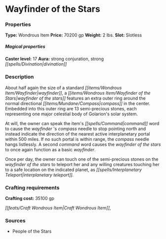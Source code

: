 ﻿---
Title: "Wayfinder of the Stars"
Type: "Wondrous Item"
Price: "70200 gp"
Weight: "2 lbs."
Slot: "Slotless"
Caster level: "17"
Aura: "strong conjuration, strong divination"
Description: |
  "About half again the size of a standard wayfinder, a _wayfinder of the stars_ features an extra outer ring around the normal directional compass in the center. Embedded into this outer ring are 13 semi-precious stones, each representing one major celestial body of Golarion's solar system.
  At will, the owner can speak the item's command word to cause the _wayfinder_ 's compass needle to stop pointing north and instead indicate the direction of the nearest active interplanetary portal within 500 miles. If no such portal is within range, the compass needle hangs listlessly. A second command word causes the _wayfinder of the stars_ to once again function as a basic _wayfinder_.
  Once per day, the owner can touch one of the semi-precious stones on the _wayfinder of the stars_ to teleport her and any willing creatures touching her to a safe location on the indicated planet, as _interplanetary teleport_."
Crafting cost: "35100 gp"
Sources: "['People of the Stars']"
---

# Wayfinder of the Stars

### Properties

**Type:** Wondrous Item **Price:** 70200 gp **Weight:** 2 lbs. **Slot:** Slotless

##### Magical properties

**Caster level:** 17 **Aura:** strong conjuration, strong _[[spells/Divination|divination]]_

### Description

About half again the size of a standard _[[items/Wondrous Item/Wayfinder|wayfinder]]_, a _[[items/Wondrous Item/Wayfinder of the Stars|wayfinder of the stars]]_ features an extra outer ring around the normal directional _[[items/Mundane/Compass|compass]]_ in the center. Embedded into this outer ring are 13 semi-precious stones, each representing one major celestial body of Golarion's solar system.

At will, the owner can speak the item's _[[spells/Command|command]]_ word to cause the _wayfinder_ 's _compass_ needle to stop pointing north and instead indicate the direction of the nearest active interplanetary portal within 500 miles. If no such portal is within range, the _compass_ needle hangs listlessly. A second _command_ word causes the _wayfinder of the stars_ to once again function as a basic _wayfinder_.

Once per day, the owner can touch one of the semi-precious stones on the _wayfinder of the stars_ to teleport her and any willing creatures touching her to a safe location on the indicated planet, as _[[spells/Interplanetary Teleport|interplanetary teleport]]_.

### Crafting requirements

**Crafting cost:** 35100 gp

_[[feats/Craft Wondrous Item|Craft Wondrous Item]]_,

### Sources

* People of the Stars